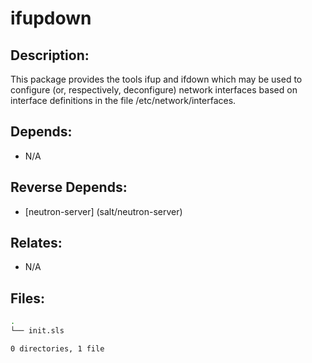 # ifupdown

## Description:

This package provides the tools ifup and ifdown which may be used to configure (or, respectively, deconfigure) network interfaces based on interface definitions in the file /etc/network/interfaces.

## Depends:

  -  N/A

## Reverse Depends:

  -  [neutron-server] (salt/neutron-server)

## Relates:

  -  N/A

## Files:

```bash
.
└── init.sls

0 directories, 1 file
```
